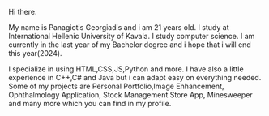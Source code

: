 Hi there.

My name is Panagiotis Georgiadis and i am 21 years old. I study at International Hellenic University of Kavala. I study computer science. I am currently in the last year of my Bachelor degree and i hope that i will end this year(2024).

I specialize in using HTML,CSS,JS,Python and more. I have also a little experience in C++,C# and Java but i can adapt easy on everything needed. Some of my projects are Personal Portfolio,Image Enhancement, Ophthalmology Application, Stock Management Store App, Minesweeper and many more which you can find in my profile.


